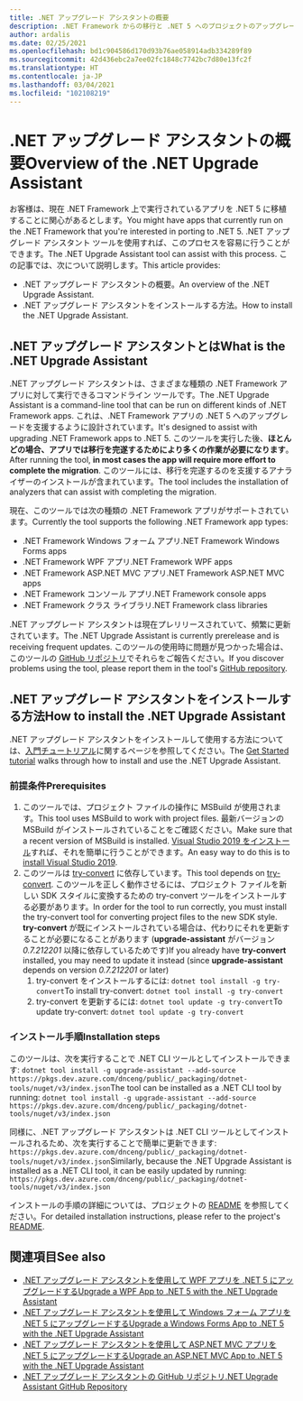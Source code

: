 ```yaml
---
title: .NET アップグレード アシスタントの概要
description: .NET Framework からの移行と .NET 5 へのプロジェクトのアップグレードに役立つ .NET アップグレード アシスタント ツールについて紹介します。
author: ardalis
ms.date: 02/25/2021
ms.openlocfilehash: bd1c904586d170d93b76ae058914adb334289f89
ms.sourcegitcommit: 42d436ebc2a7ee02fc1848c7742bc7d80e13fc2f
ms.translationtype: HT
ms.contentlocale: ja-JP
ms.lasthandoff: 03/04/2021
ms.locfileid: "102108219"
---
```

# <a name="overview-of-the-net-upgrade-assistant"></a><span data-ttu-id="a224c-103">.NET アップグレード アシスタントの概要</span><span class="sxs-lookup"><span data-stu-id="a224c-103">Overview of the .NET Upgrade Assistant</span></span>

<span data-ttu-id="a224c-104">お客様は、現在 .NET Framework 上で実行されているアプリを .NET 5 に移植することに関心があるとします。</span><span class="sxs-lookup"><span data-stu-id="a224c-104">You might have apps that currently run on the .NET Framework that you're interested in porting to .NET 5.</span></span> <span data-ttu-id="a224c-105">.NET アップグレード アシスタント ツールを使用すれば、このプロセスを容易に行うことができます。</span><span class="sxs-lookup"><span data-stu-id="a224c-105">The .NET Upgrade Assistant tool can assist with this process.</span></span> <span data-ttu-id="a224c-106">この記事では、次について説明します。</span><span class="sxs-lookup"><span data-stu-id="a224c-106">This article provides:</span></span>

* <span data-ttu-id="a224c-107">.NET アップグレード アシスタントの概要。</span><span class="sxs-lookup"><span data-stu-id="a224c-107">An overview of the .NET Upgrade Assistant.</span></span>
* <span data-ttu-id="a224c-108">.NET アップグレード アシスタントをインストールする方法。</span><span class="sxs-lookup"><span data-stu-id="a224c-108">How to install the .NET Upgrade Assistant.</span></span>

## <a name="what-is-the-net-upgrade-assistant"></a><span data-ttu-id="a224c-109">.NET アップグレード アシスタントとは</span><span class="sxs-lookup"><span data-stu-id="a224c-109">What is the .NET Upgrade Assistant</span></span>

<span data-ttu-id="a224c-110">.NET アップグレード アシスタントは、さまざまな種類の .NET Framework アプリに対して実行できるコマンドライン ツールです。</span><span class="sxs-lookup"><span data-stu-id="a224c-110">The .NET Upgrade Assistant is a command-line tool that can be run on different kinds of .NET Framework apps.</span></span> <span data-ttu-id="a224c-111">これは、.NET Framework アプリの .NET 5 へのアップグレードを支援するように設計されています。</span><span class="sxs-lookup"><span data-stu-id="a224c-111">It's designed to assist with upgrading .NET Framework apps to .NET 5.</span></span> <span data-ttu-id="a224c-112">このツールを実行した後、**ほとんどの場合、アプリでは移行を完遂するためにより多くの作業が必要になります**。</span><span class="sxs-lookup"><span data-stu-id="a224c-112">After running the tool, **in most cases the app will require more effort to complete the migration**.</span></span> <span data-ttu-id="a224c-113">このツールには、移行を完遂するのを支援するアナライザーのインストールが含まれています。</span><span class="sxs-lookup"><span data-stu-id="a224c-113">The tool includes the installation of analyzers that can assist with completing the migration.</span></span>

<span data-ttu-id="a224c-114">現在、このツールでは次の種類の .NET Framework アプリがサポートされています。</span><span class="sxs-lookup"><span data-stu-id="a224c-114">Currently the tool supports the following .NET Framework app types:</span></span>

- <span data-ttu-id="a224c-115">.NET Framework Windows フォーム アプリ</span><span class="sxs-lookup"><span data-stu-id="a224c-115">.NET Framework Windows Forms apps</span></span>
- <span data-ttu-id="a224c-116">.NET Framework WPF アプリ</span><span class="sxs-lookup"><span data-stu-id="a224c-116">.NET Framework WPF apps</span></span>
- <span data-ttu-id="a224c-117">.NET Framework ASP.NET MVC アプリ</span><span class="sxs-lookup"><span data-stu-id="a224c-117">.NET Framework ASP.NET MVC apps</span></span>
- <span data-ttu-id="a224c-118">.NET Framework コンソール アプリ</span><span class="sxs-lookup"><span data-stu-id="a224c-118">.NET Framework console apps</span></span>
- <span data-ttu-id="a224c-119">.NET Framework クラス ライブラリ</span><span class="sxs-lookup"><span data-stu-id="a224c-119">.NET Framework class libraries</span></span>

<span data-ttu-id="a224c-120">.NET アップグレード アシスタントは現在プレリリースされていて、頻繁に更新されています。</span><span class="sxs-lookup"><span data-stu-id="a224c-120">The .NET Upgrade Assistant is currently prerelease and is receiving frequent updates.</span></span> <span data-ttu-id="a224c-121">このツールの使用時に問題が見つかった場合は、このツールの [GitHub リポジトリ](https://github.com/dotnet/upgrade-assistant)でそれらをご報告ください。</span><span class="sxs-lookup"><span data-stu-id="a224c-121">If you discover problems using the tool, please report them in the tool's [GitHub repository](https://github.com/dotnet/upgrade-assistant).</span></span>

## <a name="how-to-install-the-net-upgrade-assistant"></a><span data-ttu-id="a224c-122">.NET アップグレード アシスタントをインストールする方法</span><span class="sxs-lookup"><span data-stu-id="a224c-122">How to install the .NET Upgrade Assistant</span></span>

<span data-ttu-id="a224c-123">.NET アップグレード アシスタントをインストールして使用する方法については、[入門チュートリアル](https://aka.ms/dotnet-upgrade-assistant-install)に関するページを参照してください。</span><span class="sxs-lookup"><span data-stu-id="a224c-123">The [Get Started tutorial](https://aka.ms/dotnet-upgrade-assistant-install) walks through how to install and use the .NET Upgrade Assistant.</span></span>

### <a name="prerequisites"></a><span data-ttu-id="a224c-124">前提条件</span><span class="sxs-lookup"><span data-stu-id="a224c-124">Prerequisites</span></span>

1. <span data-ttu-id="a224c-125">このツールでは、プロジェクト ファイルの操作に MSBuild が使用されます。</span><span class="sxs-lookup"><span data-stu-id="a224c-125">This tool uses MSBuild to work with project files.</span></span> <span data-ttu-id="a224c-126">最新バージョンの MSBuild がインストールされていることをご確認ください。</span><span class="sxs-lookup"><span data-stu-id="a224c-126">Make sure that a recent version of MSBuild is installed.</span></span> <span data-ttu-id="a224c-127">[Visual Studio 2019 をインストール](https://visualstudio.microsoft.com/downloads/)すれば、それを簡単に行うことができます。</span><span class="sxs-lookup"><span data-stu-id="a224c-127">An easy way to do this is to [install Visual Studio 2019](https://visualstudio.microsoft.com/downloads/).</span></span>
1. <span data-ttu-id="a224c-128">このツールは [try-convert](https://github.com/dotnet/try-convert) に依存しています。</span><span class="sxs-lookup"><span data-stu-id="a224c-128">This tool depends on [try-convert](https://github.com/dotnet/try-convert).</span></span> <span data-ttu-id="a224c-129">このツールを正しく動作させるには、プロジェクト ファイルを新しい SDK スタイルに変換するための try-convert ツールをインストールする必要があります。</span><span class="sxs-lookup"><span data-stu-id="a224c-129">In order for the tool to run correctly, you must install the try-convert tool for converting project files to the new SDK style.</span></span> <span data-ttu-id="a224c-130">**try-convert** が既にインストールされている場合は、代わりにそれを更新することが必要になることがあります (**upgrade-assistant** がバージョン _0.7.212201_ 以降に依存しているためです)</span><span class="sxs-lookup"><span data-stu-id="a224c-130">If you already have **try-convert** installed, you may need to update it instead (since **upgrade-assistant** depends on version _0.7.212201_ or later)</span></span>
    1. <span data-ttu-id="a224c-131">try-convert をインストールするには: `dotnet tool install -g try-convert`</span><span class="sxs-lookup"><span data-stu-id="a224c-131">To install try-convert: `dotnet tool install -g try-convert`</span></span>
    1. <span data-ttu-id="a224c-132">try-convert を更新するには: `dotnet tool update -g try-convert`</span><span class="sxs-lookup"><span data-stu-id="a224c-132">To update try-convert: `dotnet tool update -g try-convert`</span></span>

### <a name="installation-steps"></a><span data-ttu-id="a224c-133">インストール手順</span><span class="sxs-lookup"><span data-stu-id="a224c-133">Installation steps</span></span>

<span data-ttu-id="a224c-134">このツールは、次を実行することで .NET CLI ツールとしてインストールできます: `dotnet tool install -g upgrade-assistant --add-source https://pkgs.dev.azure.com/dnceng/public/_packaging/dotnet-tools/nuget/v3/index.json`</span><span class="sxs-lookup"><span data-stu-id="a224c-134">The tool can be installed as a .NET CLI tool by running: `dotnet tool install -g upgrade-assistant --add-source https://pkgs.dev.azure.com/dnceng/public/_packaging/dotnet-tools/nuget/v3/index.json`</span></span>

<span data-ttu-id="a224c-135">同様に、.NET アップグレード アシスタントは .NET CLI ツールとしてインストールされるため、次を実行することで簡単に更新できます: `https://pkgs.dev.azure.com/dnceng/public/_packaging/dotnet-tools/nuget/v3/index.json`</span><span class="sxs-lookup"><span data-stu-id="a224c-135">Similarly, because the .NET Upgrade Assistant is installed as a .NET CLI tool, it can be easily updated by running: `https://pkgs.dev.azure.com/dnceng/public/_packaging/dotnet-tools/nuget/v3/index.json`</span></span>

<span data-ttu-id="a224c-136">インストールの手順の詳細については、プロジェクトの [README](https://github.com/dotnet/upgrade-assistant) を参照してください。</span><span class="sxs-lookup"><span data-stu-id="a224c-136">For detailed installation instructions, please refer to the project's [README](https://github.com/dotnet/upgrade-assistant).</span></span>

## <a name="see-also"></a><span data-ttu-id="a224c-137">関連項目</span><span class="sxs-lookup"><span data-stu-id="a224c-137">See also</span></span>

- [<span data-ttu-id="a224c-138">.NET アップグレード アシスタントを使用して WPF アプリを .NET 5 にアップグレードする</span><span class="sxs-lookup"><span data-stu-id="a224c-138">Upgrade a WPF App to .NET 5 with the .NET Upgrade Assistant</span></span>](upgrade-assistant-wpf-framework.md)
- [<span data-ttu-id="a224c-139">.NET アップグレード アシスタントを使用して Windows フォーム アプリを .NET 5 にアップグレードする</span><span class="sxs-lookup"><span data-stu-id="a224c-139">Upgrade a Windows Forms App to .NET 5 with the .NET Upgrade Assistant</span></span>](upgrade-assistant-winforms-framework.md)
- [<span data-ttu-id="a224c-140">.NET アップグレード アシスタントを使用して ASP.NET MVC アプリを .NET 5 にアップグレードする</span><span class="sxs-lookup"><span data-stu-id="a224c-140">Upgrade an ASP.NET MVC App to .NET 5 with the .NET Upgrade Assistant</span></span>](upgrade-assistant-aspnetmvc.md)
- [<span data-ttu-id="a224c-141">.NET アップグレード アシスタントの GitHub リポジトリ</span><span class="sxs-lookup"><span data-stu-id="a224c-141">.NET Upgrade Assistant GitHub Repository</span></span>](https://github.com/dotnet/upgrade-assistant)
